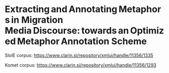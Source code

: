 # Extracting and Annotating Metaphors in Migration Media Discourse: towards an Optimized Metaphor Annotation Scheme  

SloIE corpus: https://www.clarin.si/repository/xmlui/handle/11356/1335

Komet corpus: https://www.clarin.si/repository/xmlui/handle/11356/1293
